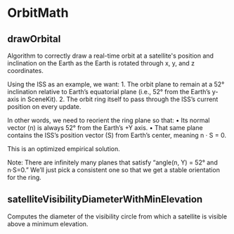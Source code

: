 # OrbitMath
## drawOrbital
Algorithm to correctly draw a real-time orbit at a satellite's position and inclination on the Earth as the Earth is rotated through x, y, and z coordinates.

Using the ISS as an example, we want:
	1.	The orbit plane to remain at a 52° inclination relative to Earth’s equatorial plane (i.e., 52° from the Earth’s y-axis in SceneKit).
	2.	The orbit ring itself to pass through the ISS’s current position on every update.

In other words, we need to reorient the ring plane so that:
	•	Its normal vector (n) is always 52° from the Earth’s +Y axis.
	•	That same plane contains the ISS’s position vector (S) from Earth’s center, meaning n · S = 0.

This is an optimized empirical solution.

Note: There are infinitely many planes that satisfy “angle(n, Y) = 52° and n·S=0.” We’ll just pick a consistent one so that we get a stable orientation for the ring.

## satelliteVisibilityDiameterWithMinElevation
Computes the diameter of the visibility circle from which a satellite is visible above a minimum elevation.
